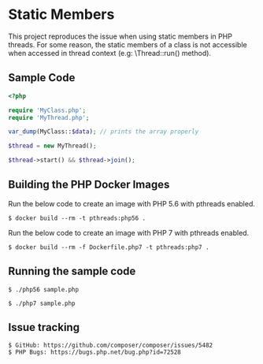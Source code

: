 Static Members
==============

This project reproduces the issue when using static members in PHP threads.
For some reason, the static members of a class is not accessible when accessed
in thread context (e.g: \Thread::run() method).

## Sample Code

```php
<?php

require 'MyClass.php';
require 'MyThread.php';

var_dump(MyClass::$data); // prints the array properly

$thread = new MyThread();

$thread->start() && $thread->join();
```

## Building the PHP Docker Images

Run the below code to create an image with PHP 5.6 with pthreads enabled.

    $ docker build --rm -t pthreads:php56 .

Run the below code to create an image with PHP 7 with pthreads enabled.

    $ docker build --rm -f Dockerfile.php7 -t pthreads:php7 .

## Running the sample code

    $ ./php56 sample.php

    $ ./php7 sample.php

## Issue tracking

    $ GitHub: https://github.com/composer/composer/issues/5482
    $ PHP Bugs: https://bugs.php.net/bug.php?id=72528